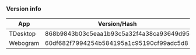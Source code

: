 ### Version info
App|Version/Hash|Date
---|---|---
TDesktop|868b9843b03c5eaa1b93c5a32f4a38ca93649d95|15.11.14
Webogram|60df682f7994254b584195a1c95190cf99adc5d8|19.11.14

